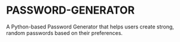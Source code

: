 # PASSWORD-GENERATOR
A Python-based Password Generator that helps users create strong, random passwords based on their preferences. 

